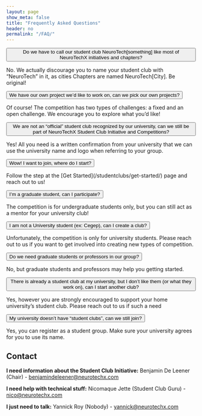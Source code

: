 ```yaml
---
layout: page
show_meta: false
title: "Frequently Asked Questions"
header: no
permalink: "/FAQ/"
---
```


<button class="accordion">Do we have to call our student club NeuroTech[something] like most of NeuroTechX initiatives and chapters?</button>
<div class="panel">
  <p>No. We actually discourage you to name your student club with “NeuroTech” in it, as cities Chapters are named NeuroTech[City]. Be original!</p>
</div>

<button class="accordion">We have our own project we’d like to work on, can we pick our own projects?</button>
<div class="panel">
  <p>Of course! The competition has two types of challenges: a fixed and an open challenge. We encourage you to explore what you’d like!</p>
</div>

<button class="accordion">We are not an “official” student club recognized by our university, can we still be part of NeuroTechX Student Club Initiative and Competitions?</button>
<div class="panel">
  <p>Yes! All you need is a written confirmation from your university that we can use the university name and logo when referring to your group.</p>
</div>

<button class="accordion">Wow! I want to join, where do I start?</button>
<div class="panel">
 <p>Follow the step at the [Get Started](/studentclubs/get-started/) page and reach out to us!</p>
</div>

<button class="accordion">I’m a graduate student, can I participate?</button>
<div class="panel">
 <p>The competition is for undergraduate students only, but you can still act as a mentor for your university club!</p>
</div>

<button class="accordion">I am not a University student (ex: Cegep), can I create a club?</button>
<div class="panel">
 <p>Unfortunately, the competition is only for university students. Please reach out to us if you want to get involved into creating new types of competition.</p>
</div>

<button class="accordion">Do we need graduate students or professors in our group?</button>
<div class="panel">
 <p>No, but graduate students and professors may help you getting started.</p>
</div>

<button class="accordion">There is already a student club at my university, but I don’t like them (or what they work on), can I start another club?</button>
<div class="panel">
 <p>Yes, however you are strongly encouraged to support your home university’s student club. Please reach out to us if such a need</p>
</div>

<button class="accordion">My university doesn’t have “student clubs”, can we still join?</button>
<div class="panel">
 <p>Yes, you can register as a student group. Make sure your university agrees for you to use its name.</p>
</div>

## Contact
**I need information about the Student Club Initiative:**
Benjamin De Leener (Chair) - benjamindeleener@neurotechx.com

**I need help with technical stuff:**
Nicomaque Jette (Student Club Guru) - nico@neurotechx.com

**I just need to talk:**
Yannick Roy (Nobody) - yannick@neurotechx.com
